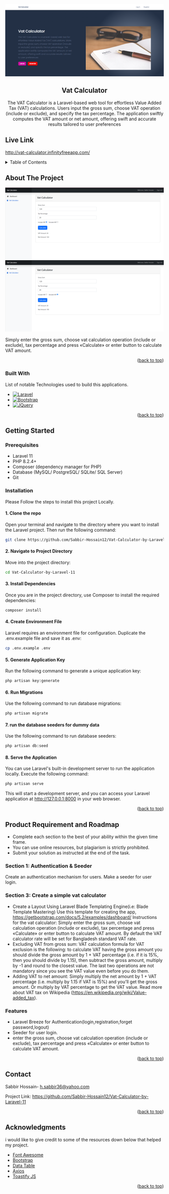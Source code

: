 <!-- PROJECT LOGO -->
<br />
<div align="center">

<img src="public/assets/images/ss/ss.png"/>
<h2 align="center"> Vat Calculator</h2>

  <p align="center">The VAT Calculator is a Laravel-based web tool for effortless Value Added Tax (VAT) calculations. Users input the gross sum, choose VAT operation (include or exclude), and specify the tax percentage. The application swiftly computes the VAT amount or net amount, offering swift and accurate results tailored to user preferences</p>




</div>

## Live Link
http://vat-calculator.infinityfreeapp.com/

<!-- TABLE OF CONTENTS -->
<details>
  <summary>Table of Contents</summary>
  <ol>
    <li>
      <a href="#about-the-project">About The Project</a>
    </li>
    <li>
      <a href="#getting-started">Getting Started</a>
    </li>
    <li><a href="#product-requirement-and-roadmap">Product Requirement and Roadmap
</a></li>
    <li><a href="#database-design">Database Design</a></li>
    <li><a href="#contact">Contact</a></li>
    <li><a href="#acknowledgments">Acknowledgments</a></li>
  </ol>
</details>



<!-- ABOUT THE PROJECT -->

## About The Project

<img src="public/assets/images/ss/ss1.png"/>
<img src="public/assets/images/ss/ss2.png"/>


Simply enter the gross sum, choose vat calculation operation (include or exclude), tax percentage and press «Calculate» or enter button to calculate VAT amount.

<p align="right">(<a href="#readme-top">back to top</a>)</p>

### Built With

List of notable Technologies used to build this applications.

* [![Laravel][Laravel.com]][Laravel-url]
* [![Bootstrap][Bootstrap.com]][Bootstrap-url]
* [![JQuery][JQuery.com]][JQuery-url]

<p align="right">(<a href="#readme-top">back to top</a>)</p>



<!-- GETTING STARTED -->

## Getting Started

### Prerequisites

* Laravel 11
* PHP 8.2.4+
* Composer (dependency manager for PHP)
* Database (MySQL/ PostgreSQL/ SQLite/ SQL Server)
* Git

### Installation

Please Follow the steps to install this project Locally.

#### 1. Clone the repo

Open your terminal and navigate to the directory where you want to install the Laravel project.
Then run the following command:

   ```sh
   git clone https://github.com/Sabbir-Hossain12/Vat-Calculator-by-Laravel-11.git
   ```

#### 2. Navigate to Project Directory

Move into the project directory:

   ```sh
   cd Vat-Calculator-by-Laravel-11

   ```

#### 3. Install Dependencies

Once you are in the project directory, use Composer to install the required dependencies:

   ```sh
   composer install
   ```

#### 4. Create Environment File

Laravel requires an environment file for configuration. Duplicate the .env.example file and save it as .env:

   ```sh
   cp .env.example .env
   ```

#### 5. Generate Application Key

Run the following command to generate a unique application key:

   ```sh
php artisan key:generate
   ```

#### 6. Run Migrations

Use the following command to run database migrations:

   ```sh
  php artisan migrate
   ```   

#### 7. run the database seeders for dummy data

Use the following command to run database seeders:

   ```sh
  php artisan db:seed
   ```   


#### 8. Serve the Application

You can use Laravel's built-in development server to run the application locally.
Execute the following command:

```sh
php artisan serve
```   

This will start a development server, and you can access your Laravel application at http://127.0.0.1:8000 in your web
browser.
<p align="right">(<a href="#readme-top">back to top</a>)</p>







<!-- ROADMAP -->

## Product Requirement and Roadmap

- Complete each section to the best of your ability within the given time frame.
- You can use online resources, but plagiarism is strictly prohibited.
- Submit your solution as instructed at the end of the task.

### Section 1: Authentication & Seeder
Create an authentication mechanism for users.
Make a seeder for user login.

### Section 3: Create a simple vat calculator
- Create a Layout Using Laravel Blade Templating Engine(i.e: Blade Template Mastering)
Use this template for creating the app, https://getbootstrap.com/docs/5.2/examples/dashboard/
Instructions for the vat calculator:
Simply enter the gross sum, choose vat calculation operation (include or exclude), tax percentage and press «Calculate» or enter button to calculate VAT amount.
By default the VAT calculator rate will be set for Bangladesh standard VAT rate.
- Excluding VAT from gross sum: VAT calculation formula for VAT exclusion is the following: to calculate VAT having the gross amount you should divide the gross amount by 1 + VAT percentage (i.e. if it is 15%, then you should divide by 1.15), then subtract the gross amount, multiply by -1 and round to the closest value. The last two operations are not mandatory since you see the VAT value even before you do them.
- Adding VAT to net amount: Simply multiply the net amount by 1 + VAT percentage (i.e. multiply by 1.15 if VAT is 15%) and you'll get the gross amount. Or multiply by VAT percentage to get the VAT value.
Read more about VAT tax on Wikipedia (https://en.wikipedia.org/wiki/Value-added_tax).


### Features

- Laravel Breeze for Authentication(login,registration,forget password,logout)
- Seeder for user login.
- enter the gross sum, choose vat calculation operation (include or exclude), tax percentage and press «Calculate» or enter button to calculate VAT amount.

<p align="right">(<a href="#readme-top">back to top</a>)</p>




<!-- CONTACT -->

## Contact

Sabbir Hossain- h.sabbir36@yahoo.com

Project Link: https://github.com/Sabbir-Hossain12/Vat-Calculator-by-Laravel-11

<p align="right">(<a href="#readme-top">back to top</a>)</p>



<!-- ACKNOWLEDGMENTS -->

## Acknowledgments

i would like to give credit to some of the resources down below that helped my project.

* [Font Awesome](https://fontawesome.com)
* [Bootstrap](https://getbootstrap.com/)
* [Data Table](https://datatables.net/)
* [Axios]()
* [Toastify JS]()

<p align="right">(<a href="#readme-top">back to top</a>)</p>



<!-- MARKDOWN LINKS & IMAGES -->
<!-- https://www.markdownguide.org/basic-syntax/#reference-style-links -->

[contributors-shield]: https://img.shields.io/github/contributors/othneildrew/Best-README-Template.svg?style=for-the-badge

[contributors-url]: https://github.com/othneildrew/Best-README-Template/graphs/contributors

[forks-shield]: https://img.shields.io/github/forks/othneildrew/Best-README-Template.svg?style=for-the-badge

[forks-url]: https://github.com/othneildrew/Best-README-Template/network/members

[stars-shield]: https://img.shields.io/github/stars/othneildrew/Best-README-Template.svg?style=for-the-badge

[stars-url]: https://github.com/othneildrew/Best-README-Template/stargazers

[issues-shield]: https://img.shields.io/github/issues/othneildrew/Best-README-Template.svg?style=for-the-badge

[issues-url]: https://github.com/othneildrew/Best-README-Template/issues

[license-shield]: https://img.shields.io/github/license/othneildrew/Best-README-Template.svg?style=for-the-badge

[license-url]: https://github.com/othneildrew/Best-README-Template/blob/master/LICENSE.txt

[linkedin-shield]: https://img.shields.io/badge/-LinkedIn-black.svg?style=for-the-badge&logo=linkedin&colorB=555

[linkedin-url]: https://linkedin.com/in/othneildrew

[product-screenshot]: images/screenshot.png

[Next.js]: https://img.shields.io/badge/next.js-000000?style=for-the-badge&logo=nextdotjs&logoColor=white

[Next-url]: https://nextjs.org/

[React.js]: https://img.shields.io/badge/React-20232A?style=for-the-badge&logo=react&logoColor=61DAFB

[React-url]: https://reactjs.org/

[Vue.js]: https://img.shields.io/badge/Vue.js-35495E?style=for-the-badge&logo=vuedotjs&logoColor=4FC08D

[Vue-url]: https://vuejs.org/

[Angular.io]: https://img.shields.io/badge/Angular-DD0031?style=for-the-badge&logo=angular&logoColor=white

[Angular-url]: https://angular.io/

[Svelte.dev]: https://img.shields.io/badge/Svelte-4A4A55?style=for-the-badge&logo=svelte&logoColor=FF3E00

[Svelte-url]: https://svelte.dev/

[Laravel.com]: https://img.shields.io/badge/Laravel-FF2D20?style=for-the-badge&logo=laravel&logoColor=white

[Laravel-url]: https://laravel.com

[Bootstrap.com]: https://img.shields.io/badge/Bootstrap-563D7C?style=for-the-badge&logo=bootstrap&logoColor=white

[Bootstrap-url]: https://getbootstrap.com

[JQuery.com]: https://img.shields.io/badge/jQuery-0769AD?style=for-the-badge&logo=jquery&logoColor=white

[JQuery-url]: https://jquery.com 
